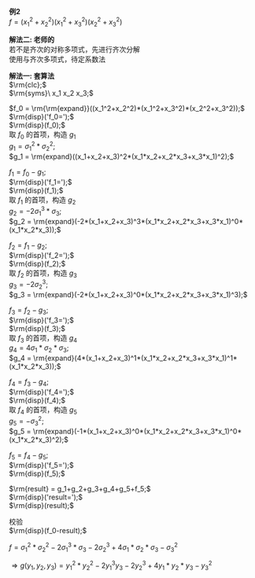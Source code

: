 **例2**  
 $f=(x_1^2+x_2^2)(x_1^2+x_3^2)(x_2^2+x_3^2)$   
  
**解法二: 老师的**  
若不是齐次的对称多项式，先进行齐次分解  
使用与齐次多项式，待定系数法  
  
**解法一: 套算法**  
 $\rm{clc};$   
 $\rm{syms}\ x_1 x_2 x_3;$   
  
 $f_0 = \rm{\rm{expand}}((x_1^2+x_2^2)*(x_1^2+x_3^2)*(x_2^2+x_3^2));$   
 $\rm{disp}('f_0=');$   
 $\rm{disp}(f_0);$   
取 $f_0$ 的首项，构造 $g_1$   
 $g_1 = \sigma_1^2*\sigma_2^2;$   
 $g_1 = \rm{expand}((x_1+x_2+x_3)^2*(x_1*x_2+x_2*x_3+x_3*x_1)^2);$   
  
  
 $f_1 = f_0-g_1;$   
 $\rm{disp}('f_1=');$   
 $\rm{disp}(f_1);$   
取 $f_1$ 的首项，构造 $g_2$   
 $g_2 = -2\sigma_1^3*\sigma_3;$   
 $g_2 = \rm{expand}(-2*(x_1+x_2+x_3)^3*(x_1*x_2+x_2*x_3+x_3*x_1)^0*(x_1*x_2*x_3));$   
  
 $f_2 = f_1-g_2;$   
 $\rm{disp}('f_2=');$   
 $\rm{disp}(f_2);$   
取 $f_2$ 的首项，构造 $g_3$   
 $g_3 = -2\sigma_2^3;$   
 $g_3 = \rm{expand}(-2*(x_1+x_2+x_3)^0*(x_1*x_2+x_2*x_3+x_3*x_1)^3);$   
  
 $f_3 = f_2-g_3;$   
 $\rm{disp}('f_3=');$   
 $\rm{disp}(f_3);$   
取 $f_3$ 的首项，构造 $g_4$   
 $g_4 = 4\sigma_1*\sigma_2*\sigma_3;$   
 $g_4 = \rm{expand}(4*(x_1+x_2+x_3)^1*(x_1*x_2+x_2*x_3+x_3*x_1)^1*(x_1*x_2*x_3));$   
  
 $f_4 = f_3-g_4;$   
 $\rm{disp}('f_4=');$   
 $\rm{disp}(f_4);$   
取 $f_4$ 的首项，构造 $g_5$   
 $g_5 = -\sigma_3^2;$   
 $g_5 = \rm{expand}(-1*(x_1+x_2+x_3)^0*(x_1*x_2+x_2*x_3+x_3*x_1)^0*(x_1*x_2*x_3)^2);$   
  
 $f_5 = f_4-g_5;$   
 $\rm{disp}('f_5=');$   
 $\rm{disp}(f_5);$   
  
 $\rm{result} = g_1+g_2+g_3+g_4+g_5+f_5;$   
 $\rm{disp}('result=');$   
 $\rm{disp}(result);$   
  
校验  
 $\rm{disp}(f_0-result);$   
  
 $f=\sigma_1^2*\sigma_2^2-2\sigma_1^3*\sigma_3-2\sigma_2^3+4\sigma_1*\sigma_2*\sigma_3-\sigma_3^2$   
  
 $\Rightarrow g(y_1,y_2,y_3)=y_1^2*y_2^2-2y_1^3y_3-2y_2^3+4y_1*y_2*y_3-y_3^2$   
